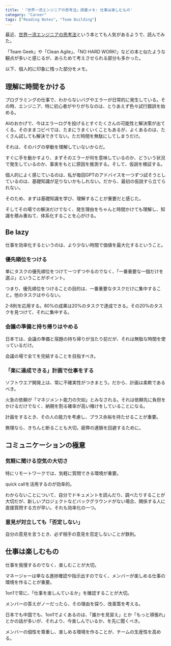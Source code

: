 ```yaml
---
title: '『世界一流エンジニアの思考法』読書メモ: 仕事は楽しむもの'
category: "Career"
tags: ["Reading Notes", "Team Building"]
---
```


最近、[世界一流エンジニアの思考法](https://www.amazon.co.jp/dp/4163917683)という本とても人気があるようで、読んでみた。

「Team Geek」や「Clean Agile」、「NO HARD WORK!」などの本と似たような観点が多いと感じるが、あらためて考えさせられる部分も多かった。

以下、個人的に印象に残った部分をメモ。

## 理解に時間をかける

プログラミングの仕事で、わからないバグやエラーが日常的に発生している。その時、エンジニア、特に初心者がやりがちなのは、とりあえず色々試行錯誤を始める。

AIのおかげで、今はエラーログを投げるとすぐたくさんの可能性と解決策が出てくる。そのままコピペでは、たまにうまくいくこともあるが、よくあるのは、たくさん試しても解決できてない。ただ時間を無駄にしてしまうだけ。

それは、そのバグの挙動を理解していないからだ。

すぐに手を動かすより、まずそのエラーが何を意味しているのか、どういう状況で発生しているのか、事実をもとに原因を推測する。そして、仮説を検証する。

個人的によく感じているのは、私が毎回GPTのアドバイスを一つずつ試そうとしているのは、基礎知識が足りないかもしれない。だから、最初の仮説すら立てられない。

そのため、まずは基礎知識を学び、理解することが重要だと感じた。

そしてその場での解決だけでなく、発生理由をちゃんと時間かけても理解し、知識を積み重ねて、体系化することを心がける。


## Be lazy

仕事を効率化するというのは、より少ない時間で価値を最大化するということ。

### 優先順位をつける

単にタスクの優先順位をつけて一つずつやるのでなく、「一番重要な一個だけを選ぶ」ということがポイント。

つまり、優先順位をつけることの目的は、一番重要なタスクだけに集中すること。他のタスクはやらない。

2-8則を応用する。80%の成果は20%のタスクで達成できる。その20%のタスクを見つけて、それに集中する。

### 会議の準備と持ち帰りはやめる

日本では、会議の準備と宿題の持ち帰りが当たり前だが、それは無駄な時間を使っているだけ。

会議の場で全てを完結することを目指すべき。

### 「楽に達成できる」計画で仕事をする

ソフトウエア開発上は、常に不確実性がつきまとう。だから、計画は柔軟であるべき。

火急の依頼が「マネジメント能力の欠如」とみなされる。それは依頼先に負担をかけるだけでなく、納期を割る確率が高い賭けをしていることになる。

計画をするとき、その人の能力を考慮し、プラス余裕を持たせることが重要。

無理なら、きちんと断ることも大切。疲弊の連鎖を回避するために。


## コミュニケーションの極意

### 気軽に聞ける空気の大切さ

特にリモートワークでは、気軽に質問できる環境が重要。

quick callを活用するのが効率的。

わからないことについて、自分でドキュメントを読んだり、調べたりすることが大切だが、新しいプロジェクトなどバックグラウンドがない場合、関係する人に直接質問する方が早い。それも効率化の一つ。

### 意見が対立しても「否定しない」

自分の意見を言うとき、必ず相手の意見を否定しないことが鉄則。

## 仕事は楽しむもの

仕事を我慢するのでなく、楽しむことが大切。

マネージャーは単なる進捗確認や指示出すのでなく、メンバーが楽しめる仕事の環境を作ることが重要。

1on1で常に、「仕事を楽しんているか」を確認することが大切。

メンバーの答えがノーだったら、その理由を探り、改善策を考える。

日本でも中国でも、1on1でよくあるのは、「誰かを見習え」とか「もっと頑張れ」とかの話が多いが、それより、今楽しんでいるか、を先に聞くべき。

メンバーの個性を尊重し、楽しめる環境を作ることが、チームの生産性を高める。